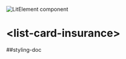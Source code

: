 ![LitElement component](https://img.shields.io/badge/litElement-component-blue.svg)

# \<list-card-insurance>

##styling-doc